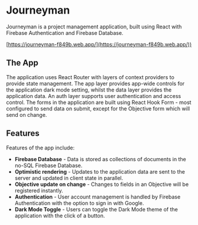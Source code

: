 # Journeyman

Journeyman is a project management application, built using React with Firebase Authentication and Firebase Database.

[https://journeyman-f849b.web.app/](https://journeyman-f849b.web.app/))
 
## The App

The application uses React Router with layers of context providers to provide state management. The app layer provides app-wide controls for the application dark mode setting, whilst the data layer provides the application data. An auth layer supports user authentication and access control. The forms in the application are built using React Hook Form - most configured to send data on submit, except for the Objective form which will send on change.

## Features

Features of the app include:

- **Firebase Database** - Data is stored as collections of documents in the no-SQL Firebase Database. 
- **Optimistic rendering** - Updates to the application data are sent to the server and updated in client state in parallel.
- **Objective update on change** - Changes to fields in an Objective will be registered instantly.
- **Authentication** - User account management is handled by Firebase Authentication with the option to sign in with Google.
- **Dark Mode Toggle** - Users can toggle the Dark Mode theme of the application with the click of a button.